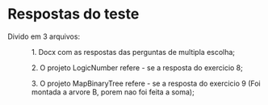 # Respostas do teste

Divido em 3 arquivos:

<ul>
  <ol>1. Docx com as respostas das perguntas de multipla escolha;</ol>    
  <ol>2. O projeto LogicNumber refere - se a resposta do exercicio 8;</ol>
  <ol>3. O projeto MapBinaryTree refere - se a resposta do exercicio 9 (Foi montada a arvore B, porem nao foi feita a soma);</ol>
</ul>
